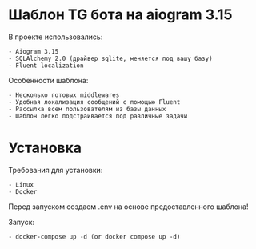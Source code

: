 # Шаблон TG бота на aiogram 3.15

В проекте использовались:

    - Aiogram 3.15
    - SQLAlchemy 2.0 (драйвер sqlite, меняется под вашу базу)
    - Fluent localization

Особенности шаблона:

    - Несколько готовых middlewares
    - Удобная локализация сообщений с помощью Fluent
    - Рассылка всем пользователям из базы данных
    - Шаблон легко подстраивается под различные задачи  

# Установка
Требования для установки:

    - Linux
    - Docker

Перед запуском создаем .env на основе предоставленного шаблона!

Запуск:

    - docker-compose up -d (or docker compose up -d)
